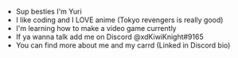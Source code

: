 - Sup besties I'm Yuri
- I like coding and I LOVE anime (Tokyo revengers is really good)
- I'm learning how to make a video game currently
- If ya wanna talk add me on Discord @xdKiwiKnight#9165
- You can find more about me and my carrd (Linked in Discord bio)


